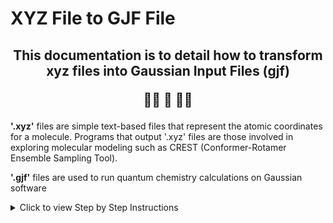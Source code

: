 # XYZ File to GJF File
<h2 align="center">
  
  This documentation is to detail how to transform xyz files into Gaussian Input Files (gjf) 
  <br>
  
  🧬📄 🔀 📃🧪
</h2>

<div>
  
**'.xyz'** files are simple text-based files that represent the atomic coordinates for a molecule. Programs that output '.xyz' files are those involved in exploring molecular modeling such as CREST (Conformer-Rotamer Ensemble Sampling Tool).

**'.gjf'** files are used to run quantum chemistry calculations on Gaussian software

<details>
  <summary> Click to view Step by Step Instructions </summary>
  
  ## Instructions
  
  1. **Step 1**: Description of step one.
  2. **Step 2**: Description of step two.
  3. **Step 3**: Description of step three.

  You can add more detailed instructions here.
  
</details>
